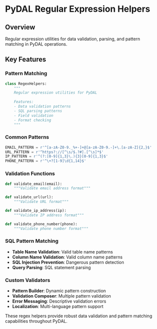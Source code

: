 # PyDAL Regular Expression Helpers

## Overview
Regular expression utilities for data validation, parsing, and pattern matching in PyDAL operations.

## Key Features

### Pattern Matching
```python
class RegexHelpers:
    """
    Regular expression utilities for PyDAL
    
    Features:
    - Data validation patterns
    - SQL parsing patterns
    - Field validation
    - Format checking
    """
```

### Common Patterns
```python
EMAIL_PATTERN = r'^[a-zA-Z0-9._%+-]+@[a-zA-Z0-9.-]+\.[a-zA-Z]{2,}$'
URL_PATTERN = r'^https?://[^\s/$.?#].[^\s]*$'
IP_PATTERN = r'^(?:[0-9]{1,3}\.){3}[0-9]{1,3}$'
PHONE_PATTERN = r'^\+?[1-9]\d{1,14}$'
```

### Validation Functions
```python
def validate_email(email):
    """Validate email address format"""

def validate_url(url):
    """Validate URL format"""

def validate_ip_address(ip):
    """Validate IP address format"""

def validate_phone_number(phone):
    """Validate phone number format"""
```

### SQL Pattern Matching
- **Table Name Validation**: Valid table name patterns
- **Column Name Validation**: Valid column name patterns
- **SQL Injection Prevention**: Dangerous pattern detection
- **Query Parsing**: SQL statement parsing

### Custom Validators
- **Pattern Builder**: Dynamic pattern construction
- **Validation Composer**: Multiple pattern validation
- **Error Messaging**: Descriptive validation errors
- **Localization**: Multi-language pattern support

These regex helpers provide robust data validation and pattern matching capabilities throughout PyDAL.
